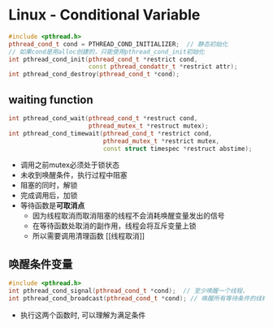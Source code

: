 # Linux - Conditional Variable

```c++
#include <pthread.h>
pthread_cond_t cond = PTHREAD_COND_INITIALIZER;  // 静态初始化
// 如果cond是用alloc创建的，只能使用pthread_cond_init初始化 
int pthread_cond_init(pthread_cond_t *restrict cond, 
                      const pthread_condattr_t *restrict attr);
int pthread_cond_destroy(pthread_cond_t *cond);

```

## waiting function

```c++
int pthread_cond_wait(pthread_cond_t *restruct cond, 
                      pthread_mutex_t *restruct mutex);
int pthread_cond_timewait(pthread_cond_t *restrict cond, 
                          pthread_mutex_t *restrict mutex,
                          const struct timespec *restruct abstime);                      
```

- 调用之前mutex必须处于锁状态
- 未收到唤醒条件，执行过程中阻塞
- 阻塞的同时，解锁
- 完成调用后，加锁
- 等待函数是**可取消点**
  - 因为线程取消而取消阻塞的线程不会消耗唤醒变量发出的信号
  - 在等待函数处取消的副作用，线程会将互斥变量上锁 
  - 所以需要调用清理函数
   [[线程取消]]

## 唤醒条件变量

```c++
#include <pthread.h>
int pthread_cond_signal(pthread_cond_t *cond);  // 至少唤醒一个线程，
int pthread_cond_broadcast(pthread_cond_t *cond); // 唤醒所有等待条件的线程
```

- 执行这两个函数时, 可以理解为满足条件
